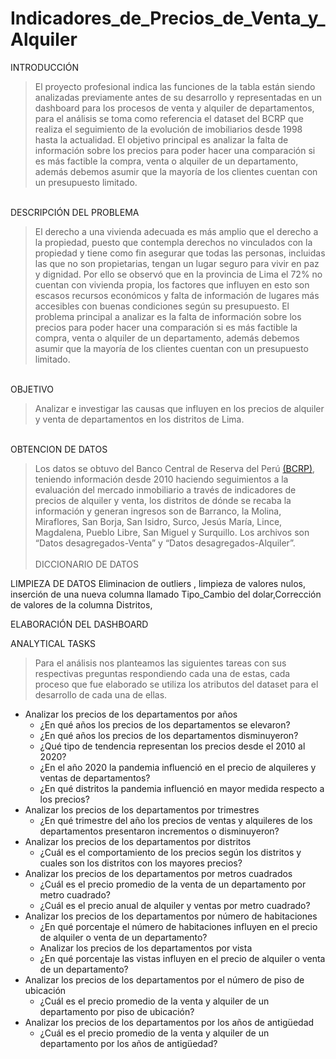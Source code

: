 # Indicadores_de_Precios_de_Venta_y_Alquiler
INTRODUCCIÓN
>El proyecto profesional indica las funciones de la tabla están siendo analizadas previamente antes de su desarrollo y representadas en un dashboard para los procesos de venta y alquiler de departamentos, para el análisis se toma como referencia el dataset del BCRP que realiza el seguimiento de la evolución de imobiliarios desde 1998 hasta la actualidad. El objetivo principal es analizar la falta de información sobre los precios para poder hacer una comparación si es más factible la compra, venta o alquiler de un departamento,  además debemos asumir que la mayoría de los clientes cuentan con un presupuesto limitado.<br>
<br>
DESCRIPCIÓN DEL PROBLEMA

>El derecho a una vivienda adecuada es más amplio que el derecho a la propiedad, puesto que contempla derechos no vinculados con la propiedad y tiene como fin asegurar que todas las personas, incluidas las que no son propietarias, tengan un lugar seguro para vivir en paz y dignidad.
Por ello se observó que en la provincia de Lima el 72% no cuentan con vivienda propia, los factores que influyen en esto son escasos recursos económicos y falta de información de lugares más accesibles con buenas condiciones según su presupuesto.
El problema principal a analizar es la falta de información sobre los precios para poder hacer una comparación si es más factible la compra, venta o alquiler de un departamento,  además debemos asumir que la mayoría de los clientes cuentan con un presupuesto limitado.<br>
<br>
OBJETIVO

>Analizar e investigar las causas que influyen en los precios de alquiler y venta de departamentos en los distritos de Lima.<br>
<br>
OBTENCION DE DATOS

>Los datos se obtuvo del Banco Central de Reserva del Perú [(BCRP)](https://www.bcrp.gob.pe/estadisticas/indicador-de-precios-de-venta-de-departamentos.html), teniendo información desde 2010 haciendo seguimientos a la evaluación del mercado inmobiliario a través de indicadores de precios de alquiler y venta, los distritos de dónde se recaba la información y generan ingresos son de Barranco, la Molina, Miraflores, San Borja, 
San Isidro, Surco, Jesús María, Lince, Magdalena, Pueblo Libre, San Miguel y Surquillo.
Los archivos son “Datos desagregados-Venta” y  “Datos desagregados-Alquiler”.<br><br>
DICCIONARIO DE DATOS

LIMPIEZA DE DATOS
Eliminacion de outliers , limpieza de valores nulos, inserción de una nueva columna llamado Tipo_Cambio del dolar,Corrección de valores de la columna Distritos,  

ELABORACIÓN DEL DASHBOARD

ANALYTICAL TASKS

>Para el análisis nos planteamos las siguientes tareas con sus respectivas preguntas respondiendo cada una de estas, cada proceso que fue elaborado se utiliza los atributos  del dataset para el desarrollo de cada una de ellas.<br>
- Analizar los precios de los departamentos por años<br>
  - ¿En qué años los precios de los departamentos se elevaron?<br>
  - ¿En qué años los precios de los departamentos disminuyeron?<br>
  - ¿Qué tipo de tendencia representan los precios desde el 2010 al 2020?<br>
  - ¿En el año 2020 la pandemia influenció en el precio de alquileres y ventas de departamentos?<br>
  - ¿En qué distritos la pandemia influenció en mayor medida respecto a los precios?<br>
- Analizar los precios de los departamentos por trimestres<br>
  - ¿En qué trimestre del año los precios de ventas y alquileres de los departamentos presentaron incrementos o disminuyeron?<br>
- Analizar los precios de los departamentos por distritos<br>
  - ¿Cuál es el comportamiento de los precios según los distritos y cuales son los distritos con los mayores precios?<br>
 - Analizar los precios de los departamentos por metros cuadrados<br>
   - ¿Cuál es el precio promedio de la venta de un departamento por metro cuadrado?<br>
   - ¿Cuál es el precio anual de alquiler y ventas por metro cuadrado?<br>
- Analizar los precios de los departamentos por número de    habitaciones<br>
  - ¿En qué porcentaje el número de habitaciones influyen en el precio de alquiler o venta de un departamento?<br>
  - Analizar los precios de los departamentos por vista<br>
  - ¿En qué porcentaje las vistas influyen en el precio de alquiler o venta de un departamento?<br>
- Analizar los precios de los departamentos por el número de piso de ubicación<br>
  - ¿Cuál es el precio promedio de la venta y alquiler de un departamento por piso de ubicación?<br>
- Analizar los precios de los departamentos por los años de antigüedad<br>
  - ¿Cuál es el precio promedio de la venta y alquiler de un departamento por los años de antigüedad?<br>








